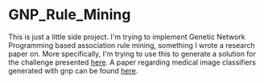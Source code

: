 # GNP_Rule_Mining

This is just a little side project. I'm trying to implement Genetic Network Programming based association rule mining, something I wrote a research paper on. More specifically, I'm trying to use this to generate a solution for the challenge presented [here](https://www.kaggle.com/c/diabetic-retinopathy-detection). A paper regarding medical image classifiers generated with gnp can be found [here](http://www.jatit.org/volumes/Vol36No2/5Vol36No2.pdf).
